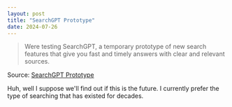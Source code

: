 ```yaml
---
layout: post
title: "SearchGPT Prototype"
date: 2024-07-26
---
```


> Were testing SearchGPT, a temporary prototype of new search features
that give you fast and timely answers with clear and relevant sources.

Source: [SearchGPT Prototype](https://openai.com/index/searchgpt-prototype/
)

Huh, well I suppose we'll find out if this is the future.  I currently
prefer the type of searching that has existed for decades.

